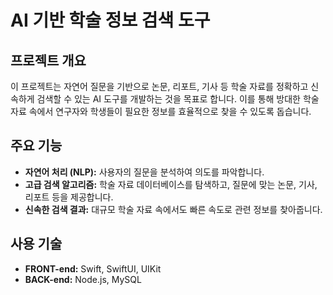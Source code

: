 # AI 기반 학술 정보 검색 도구

## 프로젝트 개요
이 프로젝트는 자연어 질문을 기반으로 논문, 리포트, 기사 등 학술 자료를 정확하고 신속하게 검색할 수 있는 AI 도구를 개발하는 것을 목표로 합니다. 이를 통해 방대한 학술 자료 속에서 연구자와 학생들이 필요한 정보를 효율적으로 찾을 수 있도록 돕습니다.

## 주요 기능
- **자연어 처리 (NLP):** 사용자의 질문을 분석하여 의도를 파악합니다.
- **고급 검색 알고리즘:** 학술 자료 데이터베이스를 탐색하고, 질문에 맞는 논문, 기사, 리포트 등을 제공합니다.
- **신속한 검색 결과:** 대규모 학술 자료 속에서도 빠른 속도로 관련 정보를 찾아줍니다.

## 사용 기술
- **FRONT-end:** Swift, SwiftUI, UIKit
- **BACK-end:** Node.js, MySQL
